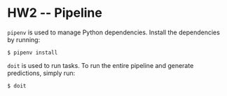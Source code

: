 # HW2 -- Pipeline
`pipenv` is used to manage Python dependencies. Install the dependencies by
running:
```
$ pipenv install
```

`doit` is used to run tasks. To run the entire pipeline and generate
predictions, simply run:
```
$ doit
```
